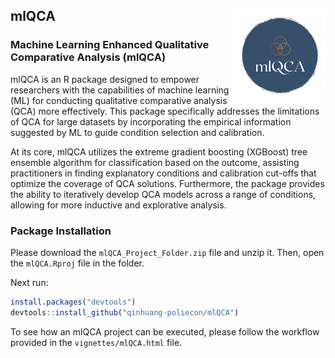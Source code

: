 ## mlQCA <img src="man/figures/mlQCA_logo.png" align="right" width="150"/>
    
### Machine Learning Enhanced Qualitative Comparative Analysis (mlQCA)

mlQCA is an R package designed to empower researchers with the capabilities of machine learning (ML) for conducting qualitative comparative analysis (QCA) more effectively. This package specifically addresses the limitations of QCA for large datasets by incorporating the empirical information suggested by ML to guide condition selection and calibration.

At its core, mlQCA utilizes the extreme gradient boosting (XGBoost) tree ensemble algorithm for classification based on the outcome, assisting practitioners in finding explanatory conditions and calibration cut-offs that optimize the coverage of QCA solutions. Furthermore, the package provides the ability to iteratively develop QCA models across a range of conditions, allowing for more inductive and explorative analysis.

### Package Installation 

Please download the `mlQCA_Project_Folder.zip` file and unzip it. Then, open the `mlQCA.Rproj` file in the folder. 

Next run:

```r
install.packages("devtools")
devtools::install_github("qinhuang-poliecon/mlQCA")
```

To see how an mlQCA project can be executed, please follow the workflow provided in the `vignettes/mlQCA.html` file.

